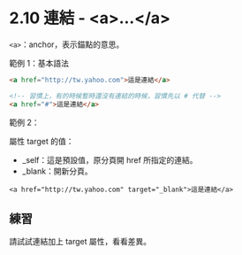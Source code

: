 # 2.10 連結 - &lt;a&gt;...&lt;/a&gt;

`<a>`：anchor，表示錨點的意思。

範例 1：基本語法

```html
<a href="http://tw.yahoo.com">這是連結</a>

<!-- 習慣上，有的時候暫時還沒有連結的時候，習慣先以 # 代替 -->
<a href="#">這是連結</a>
```

範例 2：

屬性 target 的值：

* \_self：這是預設值，原分頁開 href 所指定的連結。
* \_blank：開新分頁。

```
<a href="http://tw.yahoo.com" target="_blank">這是連結</a>
```

## 練習

請試試連結加上 target 屬性，看看差異。

